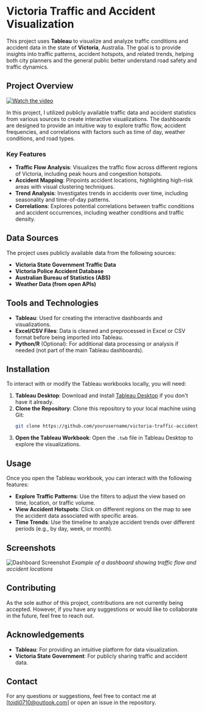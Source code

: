 # Victoria Traffic and Accident Visualization

This project uses **Tableau** to visualize and analyze traffic conditions and accident data in the state of **Victoria**, Australia. The goal is to provide insights into traffic patterns, accident hotspots, and related trends, helping both city planners and the general public better understand road safety and traffic dynamics.

## Project Overview

[![Watch the video](https://github.com/HowieSihanDong/Victorian-Traffic-Insights-Tableau-Visualization/blob/e15dd17818cef3c2d5f217f0a352c3728621a761/pic)](https://github.com/HowieSihanDong/Victorian-Traffic-Insights-Tableau-Visualization/blob/e15dd17818cef3c2d5f217f0a352c3728621a761/pre_final.mov)



In this project, I utilized publicly available traffic data and accident statistics from various sources to create interactive visualizations. The dashboards are designed to provide an intuitive way to explore traffic flow, accident frequencies, and correlations with factors such as time of day, weather conditions, and road types.

### Key Features

- **Traffic Flow Analysis**: Visualizes the traffic flow across different regions of Victoria, including peak hours and congestion hotspots.
- **Accident Mapping**: Pinpoints accident locations, highlighting high-risk areas with visual clustering techniques.
- **Trend Analysis**: Investigates trends in accidents over time, including seasonality and time-of-day patterns.
- **Correlations**: Explores potential correlations between traffic conditions and accident occurrences, including weather conditions and traffic density.

## Data Sources

The project uses publicly available data from the following sources:
- **Victoria State Government Traffic Data**
- **Victoria Police Accident Database**
- **Australian Bureau of Statistics (ABS)**
- **Weather Data (from open APIs)**

## Tools and Technologies

- **Tableau**: Used for creating the interactive dashboards and visualizations.
- **Excel/CSV Files**: Data is cleaned and preprocessed in Excel or CSV format before being imported into Tableau.
- **Python/R** (Optional): For additional data processing or analysis if needed (not part of the main Tableau dashboards).

## Installation

To interact with or modify the Tableau workbooks locally, you will need:

1. **Tableau Desktop**: Download and install [Tableau Desktop](https://www.tableau.com/products/desktop) if you don't have it already.
2. **Clone the Repository**: Clone this repository to your local machine using Git:
    ```bash
    git clone https://github.com/yourusername/victoria-traffic-accident-visualization.git
    ```
3. **Open the Tableau Workbook**: Open the `.twb` file in Tableau Desktop to explore the visualizations.

## Usage

Once you open the Tableau workbook, you can interact with the following features:

- **Explore Traffic Patterns**: Use the filters to adjust the view based on time, location, or traffic volume.
- **View Accident Hotspots**: Click on different regions on the map to see the accident data associated with specific areas.
- **Time Trends**: Use the timeline to analyze accident trends over different periods (e.g., by day, week, or month).

## Screenshots

![Dashboard Screenshot](path/to/screenshot.png)
*Example of a dashboard showing traffic flow and accident locations*

## Contributing

As the sole author of this project, contributions are not currently being accepted. However, if you have any suggestions or would like to collaborate in the future, feel free to reach out.


## Acknowledgements

- **Tableau**: For providing an intuitive platform for data visualization.
- **Victoria State Government**: For publicly sharing traffic and accident data.

## Contact

For any questions or suggestions, feel free to contact me at [toidi0710@outlook.com] or open an issue in the repository.
